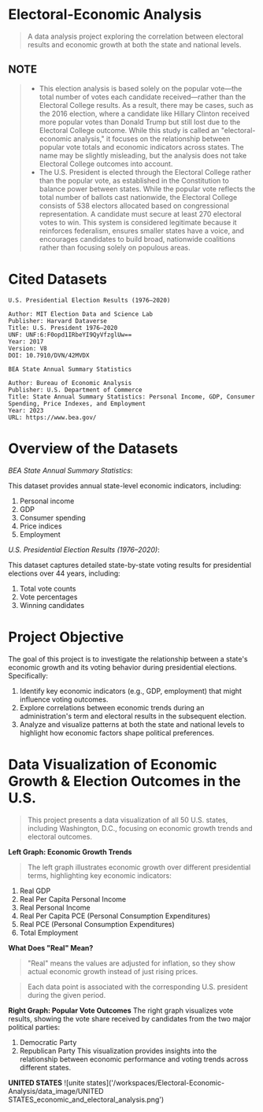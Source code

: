 # Electoral-Economic Analysis
> A data analysis project exploring the correlation between electoral results and economic growth at both the state and national levels.
## NOTE
> - This election analysis is based solely on the popular vote—the total number of votes each candidate received—rather than the Electoral College results. As a result, there may be cases, such as the 2016 election, where a candidate like Hillary Clinton received more popular votes than Donald Trump but still lost due to the Electoral College outcome. While this study is called an "electoral-economic analysis," it focuses on the relationship between popular vote totals and economic indicators across states. The name may be slightly misleading, but the analysis does not take Electoral College outcomes into account.
> - The U.S. President is elected through the Electoral College rather than the popular vote, as established in the Constitution to balance power between states. While the popular vote reflects the total number of ballots cast nationwide, the Electoral College consists of 538 electors allocated based on congressional representation. A candidate must secure at least 270 electoral votes to win. This system is considered legitimate because it reinforces federalism, ensures smaller states have a voice, and encourages candidates to build broad, nationwide coalitions rather than focusing solely on populous areas.

# Cited Datasets
```
U.S. Presidential Election Results (1976–2020)

Author: MIT Election Data and Science Lab
Publisher: Harvard Dataverse
Title: U.S. President 1976–2020
UNF: UNF:6:F0opd1IRbeYI9QyVfzglUw==
Year: 2017
Version: V8
DOI: 10.7910/DVN/42MVDX

```
```
BEA State Annual Summary Statistics

Author: Bureau of Economic Analysis
Publisher: U.S. Department of Commerce
Title: State Annual Summary Statistics: Personal Income, GDP, Consumer Spending, Price Indexes, and Employment
Year: 2023
URL: https://www.bea.gov/
```
# Overview of the Datasets

_BEA State Annual Summary Statistics_:

This dataset provides annual state-level economic indicators, including:
1. Personal income
2. GDP
3. Consumer spending
4. Price indices
5. Employment

_U.S. Presidential Election Results (1976–2020)_:

This dataset captures detailed state-by-state voting results for presidential elections over 44 years, including:
1. Total vote counts
2. Vote percentages
3. Winning candidates

# Project Objective

The goal of this project is to investigate the relationship between a state's economic growth and its voting behavior during presidential elections. Specifically:

1.  Identify key economic indicators (e.g., GDP, employment) that might influence voting outcomes.
2. Explore correlations between economic trends during an administration's term and electoral results in the subsequent election.
3. Analyze and visualize patterns at both the state and national levels to highlight how economic factors shape political preferences.

# Data Visualization of Economic Growth & Election Outcomes in the U.S.
> This project presents a data visualization of all 50 U.S. states, including Washington, D.C., focusing on economic growth trends and electoral outcomes.

**Left Graph: Economic Growth Trends**
> The left graph illustrates economic growth over different presidential terms, highlighting key economic indicators:

1. Real GDP
2. Real Per Capita Personal Income
3. Real Personal Income
4. Real Per Capita PCE (Personal Consumption Expenditures)
5. Real PCE (Personal Consumption Expenditures)
6. Total Employment

**What Does "Real" Mean?**
> "Real" means the values are adjusted for inflation, so they show actual economic growth instead of just rising prices.

> Each data point is associated with the corresponding U.S. president during the given period.

**Right Graph: Popular Vote Outcomes**
The right graph visualizes vote results, showing the vote share received by candidates from the two major political parties:
1. Democratic Party
2. Republican Party
This visualization provides insights into the relationship between economic performance and voting trends across different states.
 
**UNITED STATES**
![unite states]('/workspaces/Electoral-Economic-Analysis/data_image/UNITED STATES_economic_and_electoral_analysis.png')

